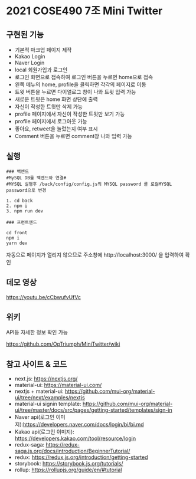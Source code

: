 # 2021 COSE490 7조 Mini Twitter

## 구현된 기능

- 기본적 마크업 페이지 제작
- Kakao Login
- Naver Login
- local 회원가입과 로그인
- 로그인 화면으로 접속하여 로그인 버튼을 누르면 home으로 접속
- 왼쪽 메뉴의 home, profile을 클릭하면 각각의 페이지로 이동
- 트윗 버튼을 누르면 다이얼로그 창이 나와 트윗 입력 가능
- 새로운 트윗은 home 화면 상단에 출력
- 자신이 작성한 트윗만 삭제 가능
- profile 페이지에서 자신이 작성한 트윗만 보기 가능
- profile 페이지에서 로그아웃 가능
- 좋아요, retweet을 눌렀는지 여부 표시
- Comment 버튼을 누르면 comment창 나와 입력 가능

## 실행
 
```
### 백엔드
#MySQL DB를 백엔드와 연결#
#MYSQL 실행후 /back/config/config.js의 MYSQL password 를 로컬MYSQL password으로 변경

1. cd back
2. npm i
3. npm run dev

### 프런트엔드

cd front
npm i
yarn dev
```

자동으로 페이지가 열리지 않으므로 주소창에 http://localhost:3000/ 을 입력하여 확인

## 데모 영상
https://youtu.be/cCbwufvUfVc

## 위키

API등 자세한 정보 확인 가능 

https://github.com/OpTriumph/MiniTwitter/wiki


## 참고 사이트 & 코드

- next.js: https://nextjs.org/
- material-ui: https://material-ui.com/
- nextjs + material-ui: https://github.com/mui-org/material-ui/tree/next/examples/nextjs
- material-ui signin template: https://github.com/mui-org/material-ui/tree/master/docs/src/pages/getting-started/templates/sign-in
- Naver api(로그인 이미지):https://developers.naver.com/docs/login/bi/bi.md
- Kakao api(로그인 이미지): https://developers.kakao.com/tool/resource/login
- redux-saga: https://redux-saga.js.org/docs/introduction/BeginnerTutorial/
- redux: https://redux.js.org/introduction/getting-started
- storybook: https://storybook.js.org/tutorials/
- rollup: https://rollupjs.org/guide/en/#tutorial
